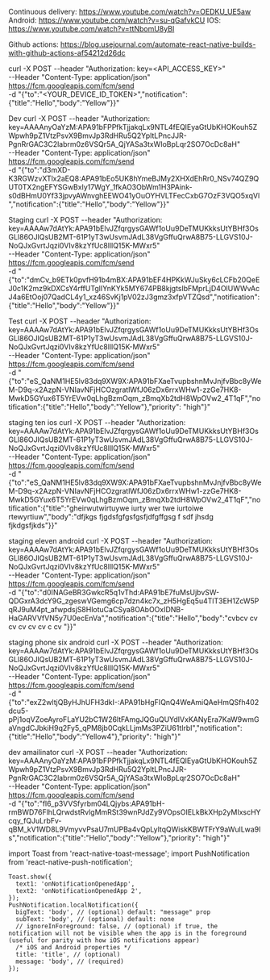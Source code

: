 Continuous delivery: https://www.youtube.com/watch?v=OEDKU_UE5aw
Android: https://www.youtube.com/watch?v=su-qGafvkCU
IOS: https://www.youtube.com/watch?v=ttNbomU8yBI

Github actions: https://blog.usejournal.com/automate-react-native-builds-with-github-actions-af54212d26dc

curl -X POST --header "Authorization: key=<API_ACCESS_KEY>" \
 --Header "Content-Type: application/json" \
 https://fcm.googleapis.com/fcm/send \
 -d "{\"to\":\"<YOUR_DEVICE_ID_TOKEN>\",\"notification\":{\"title\":\"Hello\",\"body\":\"Yellow\"}}"

Dev
curl -X POST --header "Authorization: key=AAAAnyOaYzM:APA91bFPPfkTjjakqLx9NTL4fEQlEyaGtUbKHOKouh5ZWpwh9pZ1VtzPsvX9BmvJp3RdHRu5Q2YpltLPncJJR-PgnRrGAC3C2labrm0z6VSQr5A_QjYASa3txWIoBpLqr2SO7OcDc8aH" \
 --Header "Content-Type: application/json" \
 https://fcm.googleapis.com/fcm/send \
 -d "{\"to\":\"d3mXD-K3RGWzvXTlx2aEQ8:APA91bEo5UK8hYmeBJMy2XHXdEhRr0_NSv74QZ9QUT0TX2ngEFYSGwBxly17WgY_1fkAO3ObWm1H3PAink-s0dBHmU0Yf33jpvyAWnvghEEWO41yOuOYHVLTFecCxbG7OzF3VQO5xqVl\",\"notification\":{\"title\":\"Hello\",\"body\":\"Yellow\"}}"

Staging
curl -X POST --header "Authorization: key=AAAAw7dAtYk:APA91bElvJZfqrgysGAWf1oUu9DeTMUKkksUtYBHf3OsGLl86OJlQsUB2MT-61P1yT3wUsvmJAdL38VgGffuQrwA8B75-LLGVS10J-NoQJxGvrtJqzi0VIv8kzYfUc8lllQ15K-MWxr5" \
--Header "Content-Type: application/json" \
https://fcm.googleapis.com/fcm/send \
-d "{\"to\":\"dmCv_b9ETk0pvfH91b4mBX:APA91bEF4HPKkWJuSky6cLCFb20QeEJ0c1K2mz9kDXCsY4rffUTglIYnKYk5MY674PB8kjgtslbFMprLjD4OlUWWvAcJ4a6EtOoj07QadCL4y1_xz46SvKj1pV02zJ3gmz3xfpVTZQsd\",\"notification\":{\"title\":\"Hello\",\"body\":\"Yellow\"}}"

Test
curl -X POST --header "Authorization: key=AAAAw7dAtYk:APA91bElvJZfqrgysGAWf1oUu9DeTMUKkksUtYBHf3OsGLl86OJlQsUB2MT-61P1yT3wUsvmJAdL38VgGffuQrwA8B75-LLGVS10J-NoQJxGvrtJqzi0VIv8kzYfUc8lllQ15K-MWxr5" \
 --Header "Content-Type: application/json" \
 https://fcm.googleapis.com/fcm/send \
 -d "{\"to\":\"eS_QaNM1HE5lv83dq9XW9X:APA91bFXaeTvupbshnMvJnjfvBbc8yWeM-D9q-x2AzpN-VNIavNFjHCOzgratlWfJ06zDx6rrxWHw1-zzGe7HK8-MwkD5GYux6T5YrEVw0qLhgBzmOqm_zBmqXb2tdH8WpOVw2_4T1qF\",\"notification\":{\"title\":\"Hello\",\"body\":\"Yellow\"},\"priority\": \"high\"}"

staging ten ios
curl -X POST --header "Authorization: key=AAAAw7dAtYk:APA91bElvJZfqrgysGAWf1oUu9DeTMUKkksUtYBHf3OsGLl86OJlQsUB2MT-61P1yT3wUsvmJAdL38VgGffuQrwA8B75-LLGVS10J-NoQJxGvrtJqzi0VIv8kzYfUc8lllQ15K-MWxr5" \
 --Header "Content-Type: application/json" \
 https://fcm.googleapis.com/fcm/send \
 -d "{\"to\":\"eS_QaNM1HE5lv83dq9XW9X:APA91bFXaeTvupbshnMvJnjfvBbc8yWeM-D9q-x2AzpN-VNIavNFjHCOzgratlWfJ06zDx6rrxWHw1-zzGe7HK8-MwkD5GYux6T5YrEVw0qLhgBzmOqm_zBmqXb2tdH8WpOVw2_4T1qF\",\"notification\":{\"title\":\"gheirwutwirtuywe iurty wer twe iurtoiwe rtewyrtiuw\",\"body\":\"dfjkgs fjgdsfgfgsfgsfjdfgffgsg f sdf jhsdg fjkdgsfjkds\"}}"

staging eleven android
curl -X POST --header "Authorization: key=AAAAw7dAtYk:APA91bElvJZfqrgysGAWf1oUu9DeTMUKkksUtYBHf3OsGLl86OJlQsUB2MT-61P1yT3wUsvmJAdL38VgGffuQrwA8B75-LLGVS10J-NoQJxGvrtJqzi0VIv8kzYfUc8lllQ15K-MWxr5" \
 --Header "Content-Type: application/json" \
 https://fcm.googleapis.com/fcm/send \
 -d "{\"to\":\"d0INAGeBR3GwkcR5q1vThd:APA91bE7fuMsUjbvSW-QDGxrA3dcY9G_zgeswVGemg6cp7dzn4kc7x_zH5HgEq5u4TlT3EH1ZcW5PqRJ9uM4pt_afwpdsjS8HlotuCaCSya8OAbOOxIDNB-HaGARVVfVN5y7U0ecEnVa\",\"notification\":{\"title\":\"Hello\",\"body\":\"cvbcv cv cv cv cv cv c cv \"}}"

staging phone six android
curl -X POST --header "Authorization: key=AAAAw7dAtYk:APA91bElvJZfqrgysGAWf1oUu9DeTMUKkksUtYBHf3OsGLl86OJlQsUB2MT-61P1yT3wUsvmJAdL38VgGffuQrwA8B75-LLGVS10J-NoQJxGvrtJqzi0VIv8kzYfUc8lllQ15K-MWxr5" \
 --Header "Content-Type: application/json" \
 https://fcm.googleapis.com/fcm/send \
 -d "{\"to\":\"exZ2wltjQByHJhUFH3dkI-:APA91bHgFIQnQ4WeAmiQAeHmQSfh402dcu5-pPj1oqVZoeAyroFLaYU2bC1W26ltFAmgJQGuQUYdIVxKANyEra7KaW9wmGaVngdCJbkiH9q2Fy5_qPM8jb0CqkLLjmMs3PZiU61tlrbI\",\"notification\":{\"title\":\"Hello\",\"body\":\"Yellow4\"},\"priority\": \"high\"}"

dev amailinator
curl -X POST --header "Authorization: key=AAAAnyOaYzM:APA91bFPPfkTjjakqLx9NTL4fEQlEyaGtUbKHOKouh5ZWpwh9pZ1VtzPsvX9BmvJp3RdHRu5Q2YpltLPncJJR-PgnRrGAC3C2labrm0z6VSQr5A_QjYASa3txWIoBpLqr2SO7OcDc8aH" \
 --Header "Content-Type: application/json" \
 https://fcm.googleapis.com/fcm/send \
 -d "{\"to\":\"fl6_p3VVSfyrbm04LQjybs:APA91bH-rmBWD76FlhLQrwdstRvlgMmRSt39wnPJdZy9VOpsOIELkBkXHp2yMIxscHYcqy_fQJuLrbFv-qBM_kV1WD8L9VmyvvPsaU7mUPBa4vQpLyltqQWiskKBWTFrY9aWulLwa9Is\",\"notification\":{\"title\":\"Hello\",\"body\":\"Yellow\"},\"priority\": \"high\"}"

import Toast from 'react-native-toast-message';
import PushNotification from 'react-native-push-notification';

    Toast.show({
      text1: 'onNotificationOpenedApp',
      text2: 'onNotificationOpenedApp 2',
    });
    PushNotification.localNotification({
      bigText: 'body', // (optional) default: "message" prop
      subText: 'body', // (optional) default: none
      // ignoreInForeground: false, // (optional) if true, the notification will not be visible when the app is in the foreground (useful for parity with how iOS notifications appear)
      /* iOS and Android properties */
      title: 'title', // (optional)
      message: 'body', // (required)
    });
